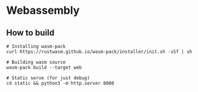 # Webassembly 

## How to build

```shell script
# Installing wasm-pack
curl https://rustwasm.github.io/wasm-pack/installer/init.sh -sSf | sh

# Building wasm source
wasm-pack build --target web

# Static serve (for just debug)
cd static && python3 -m http.server 8080
``` 